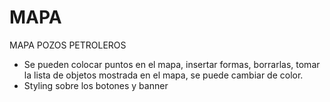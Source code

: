 # MAPA
MAPA POZOS PETROLEROS

+ Se pueden colocar puntos en el mapa, insertar formas, borrarlas, tomar la lista de objetos mostrada en el mapa, se puede cambiar de color.
+ Styling sobre los botones y banner
